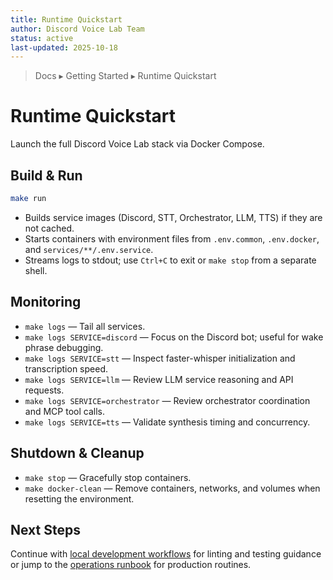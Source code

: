 ```yaml
---
title: Runtime Quickstart
author: Discord Voice Lab Team
status: active
last-updated: 2025-10-18
---
```


<!-- markdownlint-disable-next-line MD041 -->
> Docs ▸ Getting Started ▸ Runtime Quickstart

# Runtime Quickstart

Launch the full Discord Voice Lab stack via Docker Compose.

## Build & Run

```bash
make run
```

- Builds service images (Discord, STT, Orchestrator, LLM, TTS) if they are not cached.
- Starts containers with environment files from `.env.common`, `.env.docker`, and `services/**/.env.service`.
- Streams logs to stdout; use `Ctrl+C` to exit or `make stop` from a separate shell.

## Monitoring

- `make logs` — Tail all services.
- `make logs SERVICE=discord` — Focus on the Discord bot; useful for wake phrase debugging.
- `make logs SERVICE=stt` — Inspect faster-whisper initialization and transcription speed.
- `make logs SERVICE=llm` — Review LLM service reasoning and API requests.
- `make logs SERVICE=orchestrator` — Review orchestrator coordination and MCP tool calls.
- `make logs SERVICE=tts` — Validate synthesis timing and concurrency.

## Shutdown & Cleanup

- `make stop` — Gracefully stop containers.
- `make docker-clean` — Remove containers, networks, and volumes when resetting the environment.

## Next Steps

Continue with [local development workflows](local-development.md) for linting and testing guidance or
jump to the [operations runbook](../operations/runbooks/discord-voice.md) for production routines.
